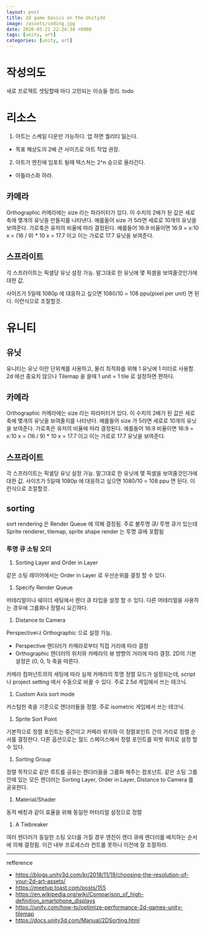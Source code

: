 ```yaml
---
layout: post
title: 2d game basics on the Unity3d
image: /assets/coding.jpg
date: 2020-05-21 22:24:34 +0900
tags: [unity, art]
categories: [unity, art]
---
```


# 작성의도

새로 프로젝트 셋팅할때 마다 고민되는 이슈들 정리.
todo

# 리소스

1. 아트는 스케일 다운만 가능하다. 업 하면 퀄리티 잃는다.
- 목표 해상도의 2배 큰 사이즈로 아트 작업 권장.

2. 아트가 엔진에 임포트 될때 텍스쳐는 2^n 승으로 올라간다.
- 아틀라스화 하라.


## 카메라
Orthographic 카메라에는 size 라는 파라미터가 있다. 이 수치의 2배가 된 값은 세로 축에 몇개의 유닛을 만들지를 나타낸다. 
예를들어 size 가 5라면 세로로 10개의 유닛을 보여준다. 가로축은 유저의 비율에 따라 결정된다. 예를들어 16:9 비율이면 
16:9 = x:10
x = (16 / 9) * 10
x = 17.7 
이고 이는 가로로 17.7 유닛을 보여준다.

## 스프라이트
각 스프라이트는 픽셀당 유닛 설정 가능. 말그대로 한 유닛에 몇 픽셀을 보여줄것인가에 대한 값.

사이즈가 5일때 1080p 에 대응하고 싶으면 1080/10 = 108 ppu(pixel per unit) 면 된다. 이런식으로 조절할것.



# 유니티
## 유닛
유니티는 유닛 이란 단위계를 사용하고, 물리 최적화를 위해 1 유닛에 1 미터로 사용함. 2d 에선 중요치 않으나 Tilemap 을 쓸때 1 unit = 1 tile 로 설정하면 편하다.

## 카메라
Orthographic 카메라에는 size 라는 파라미터가 있다. 이 수치의 2배가 된 값은 세로 축에 몇개의 유닛을 보여줄지를 나타낸다. 
예를들어 size 가 5라면 세로로 10개의 유닛을 보여준다. 가로축은 유저의 비율에 따라 결정된다. 예를들어 16:9 비율이면 
16:9 = x:10
x = (16 / 9) * 10
x = 17.7 
이고 이는 가로로 17.7 유닛을 보여준다.

## 스프라이트
각 스프라이트는 픽셀당 유닛 설정 가능. 말그대로 한 유닛에 몇 픽셀을 보여줄것인가에 대한 값.
사이즈가 5일때 1080p 에 대응하고 싶으면 1080/10 = 108 ppu 면 된다. 이런식으로 조절할것.

## sorting
sort rendering 은 Render Queue 에 의해 결정됨. 주로 불투명 큐/ 투명 큐가 있는데 Sprite renderer, tilemap, sprite shape render 는 투명 큐에 포함됨

### 투명 큐 소팅 오더
1. Sorting Layer and Order in Layer

같은 소팅 레이어에서는 Order in Layer 로 우선순위를 결정 할 수 있다.

1. Specify Render Queue

머테리얼이나 쉐이더 세팅에서 렌더 큐 타입을 설정 할 수 있다. 다른 머테리얼을 사용하는 경우에 그룹화나 정렬시 요긴하다. 

1. Distance to Camera

Perspective나 Orthographic 으로 설정 가능.
- Perspective
렌더러가 카메라로부터 직접 거리에 따라 결정
- Orthographic
렌더러의 위치와 카메라의 뷰 뱡향의 거리에 따라 결정. 2D의 기본 설정은 (0, 0, 1) 축을 따른다. 

카메라 컴퍼넌트의의 세팅에 따라 실제 카메라의 투명 정렬 모드가 설정되는데, script나 project setting 에서 수동으로 바꿀 수 있다. 주로 2.5d 게임에서 쓰는 테크닉.

1. Custom Axis sort mode

커스텀한 축을 기준으로 렌더러들을 정렬. 주로 isometric 게임에서 쓰는 테크닉.

1. Sprite Sort Point

기본적으로 정렬 포인트는 중간이고 카메라 위치와 이 정렬포인트 간의 거리로 정렬 순서를 결정한다. 다른 옵션으로는 월드 스페이스에서 정렬 포인트를 피벗 위치로 설정 할 수 있다.

1. Sorting Group

정렬 목적으로 같은 루트를 공유는 렌더러들을 그룹화 해주는 컴포넌트. 같은 소팅 그룹 안에 있는 모든 렌더러는 Sorting Layer, Order in Layer, Distance to Camera 를 공유한다.

1. Material/Shader

동적 배칭과 같이 효율을 위해 동일한 머터리얼 설정으로 정렬

1. A Tiebreaker

여러 렌더러가 동일한 소팅 오더를 가질 경우 엔진이 렌더 큐에 렌더러를 배치하는 순서에 의해 결정됨. 이건 내부 프로세스라 컨트롤 못하니 이전에 잘 조절하라.

---

refference
* https://blogs.unity3d.com/kr/2018/11/19/choosing-the-resolution-of-your-2d-art-assets/
* https://meetup.toast.com/posts/155
* https://en.wikipedia.org/wiki/Comparison_of_high-definition_smartphone_displays
* https://unity.com/how-to/optimize-performance-2d-games-unity-tilemap
* https://docs.unity3d.com/Manual/2DSorting.html